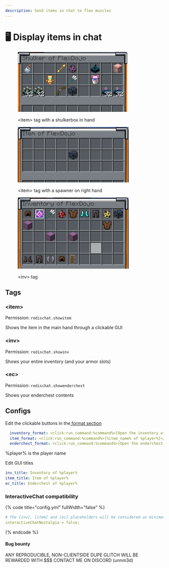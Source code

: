 ```yaml
---
description: Send items in chat to flex muscles
---
```


# 🖥 Display items in chat

<div data-full-width="true">

<figure><img src="../.gitbook/assets/image (1).png" alt=""><figcaption><p>&#x3C;item> tag with a shulkerbox in hand</p></figcaption></figure>

</div>

<figure><img src="../.gitbook/assets/image (2).png" alt=""><figcaption><p>&#x3C;item> tag with a spawner on right hand</p></figcaption></figure>

<figure><img src="../.gitbook/assets/image (3).png" alt=""><figcaption><p>&#x3C;inv> tag</p></figcaption></figure>

## Tags

### \<item>                   &#x20;

Permission: `redischat.showitem`

Shows the item in the main hand through a clickable GUI

### \<inv>

Permission: `redischat.showinv`

Shows your entire inventory (and your armor slots)

### \<ec>

Permission: `redischat.showenderchest`

Shows your enderchest contents



## Configs

Edit the clickable buttons in the[ format section](chat-formats.md)

```yaml
  inventory_format: <click:run_command:%command%>[Open the inventory of %player%]</click>
  item_format: <click:run_command:%command%>[%item_name% of %player%]</click>
  enderchest_format: <click:run_command:%command%>[Open the enderchest of %player%]</click>
```

%player% is the player name

Edit GUI titles

```yaml
inv_title: Inventory of %player%
item_title: Item of %player%
ec_title: Enderchest of %player%
```

### InteractiveChat compatibility

{% code title="config.yml" fullWidth="false" %}
```yaml
# The [inv], [item] and [ec] placeholders will be considered as minimessage tags
interactiveChatNostalgia = false;
```
{% endcode %}

#### Bug bounty

ANY REPRODUCIBLE, NON-CLIENTSIDE DUPE GLITCH WILL BE REWARDED WITH \$$$ CONTACT ME ON DISCORD (unnm3d)

